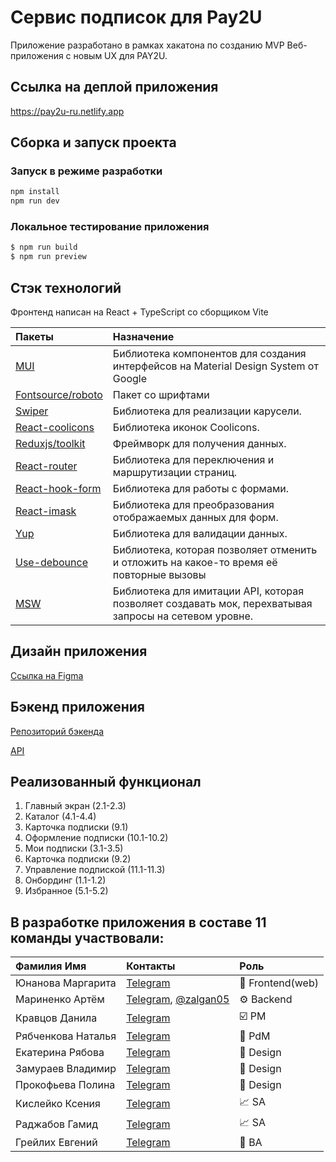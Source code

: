 # Сервис подписок для Pay2U

Приложение разработано в рамках хакатона по созданию MVP Веб-приложения с новым UX для PAY2U.

## Ссылка на деплой приложения
https://pay2u-ru.netlify.app

## Сборка и запуск проекта

### Запуск в режиме разработки

```bash
npm install
npm run dev
```

### Локальное тестирование приложения

```bash
$ npm run build
$ npm run preview
```


## Стэк технологий

Фронтенд написан на React + TypeScript со сборщиком Vite

|Пакеты|Назначение|
|:----|:----|
|[MUI](https://mui.com/)|Библиотека компонентов для создания интерфейсов на Material Design System от Google|
|[Fontsource/roboto](https://www.npmjs.com/package/@fontsource/roboto)|Пакет со шрифтами|
|[Swiper](https://swiperjs.com/)|Библиотека для реализации карусели.|
|[React-coolicons](https://www.npmjs.com/package/react-coolicons)|Библиотека иконок Сoolicons.|
|[Reduxjs/toolkit](https://redux-toolkit.js.org/)|Фреймворк для получения данных.|
|[React-router](https://reactrouter.com/en/main)|Библиотека для переключения и маршрутизации страниц.|
|[React-hook-form](https://react-hook-form.com/)|Библиотека для работы с формами.|
|[React-imask](https://www.npmjs.com/package/react-imask)|Библиотека для преобразования отображаемых данных для форм.|
|[Yup](https://github.com/jquense/yup)|Библиотека для валидации данных.|
|[Use-debounce](https://www.npmjs.com/package/use-debounce)|Библиотека, которая позволяет отменить и отложить на какое-то время её повторные вызовы
|[MSW](https://mswjs.io/)|Библиотека для имитации API, которая позволяет создавать мок, перехватывая запросы на сетевом уровне.|

## Дизайн приложения

[Ссылка на Figma](https://www.figma.com/file/4AQJbXciO0LZJBN0UuYgCm/%D0%A5%D0%B0%D0%BA%D0%B0%D1%82%D0%BE%D0%BD-%2B.-11-%D0%BA%D0%BE%D0%BC%D0%B0%D0%BD%D0%B4%D0%B0?type=design&node-id=963-3132&mode=design&t=mpJQHQUKhz355Z9A-0)

## Бэкенд приложения

[Репозиторий бэкенда](https://github.com/zalgan05/PAY2U_team11)

[API](https://app.swaggerhub.com/apis/ZALGAN94_1/PAY2U/1.0.0)

## Реализованный функционал

1. Главный экран (2.1-2.3)
1. Каталог (4.1-4.4)
1. Карточка подписки (9.1)
1. Оформление подписки (10.1-10.2)
1. Мои подписки (3.1-3.5)
1. Карточка подписки (9.2)
1. Управление подпиской (11.1-11.3)
1. Онбординг (1.1-1.2)
1. Избранное (5.1-5.2)

## В разработке приложения в составе 11 команды участвовали:

|Фамилия Имя|Контакты|Роль|
|:----|:----|:----|
|Юнанова Маргарита|[Telegram](https://t.me/MargoY)|🔨 Frontend(web)|
|Мариненко Артём|[Telegram](https://t.me/zalgan), [@zalgan05](https://github.com/zalgan05)|⚙️ Backend|
|Кравцов Данила|[Telegram](https://t.me/Lester_Tesla)|☑️ PM|
|Рябченкова Наталья|[Telegram](https://t.me/NatashaTef)|🛵 PdM|
|Екатерина Рябова|[Telegram](https://t.me/kkaterokk)|🎨 Design|
|Замураев Владимир|[Telegram](https://t.me/Vladimir_Zamuraev)|🎨 Design|
|Прокофьева Полина|[Telegram](https://t.me/iampoly)|🎨 Design|
|Кислейко Ксения|[Telegram](https://t.me/ksenia_2722)|📈 SA|
|Раджабов Гамид|[Telegram](https://t.me/GamidRadzhabov)|📈 SA|
|Грейлих Евгений|[Telegram](https://t.me/BarristanKell)|🎯 BA|
